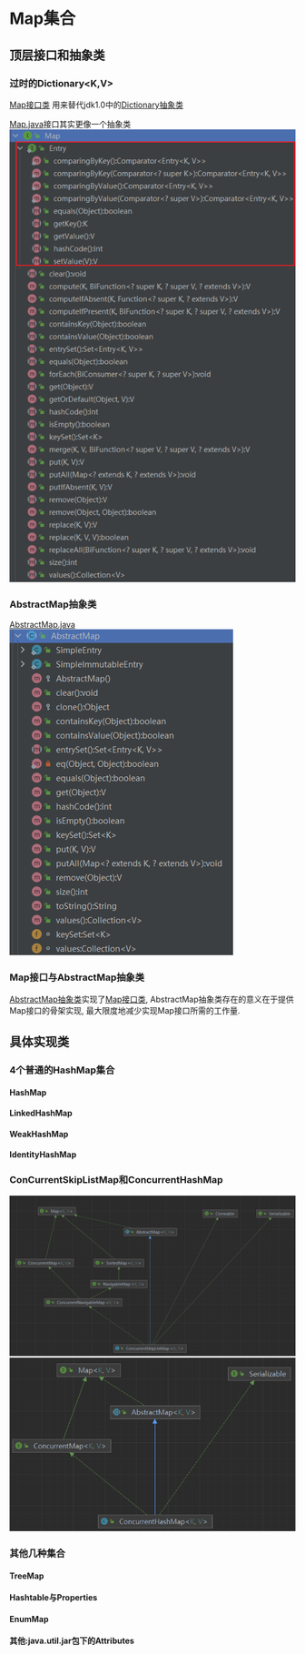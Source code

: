 # Map集合


## 顶层接口和抽象类

### 过时的Dictionary<K,V>

[Map接口类](src/java/util/Map.java) 用来替代jdk1.0中的[Dictionary抽象类](src/java/util/Dictionary.java)<br>

[Map.java](src/java/util/Map.java)接口其实更像一个抽象类<br>
![Map接口类](.jcf-map_images/476b837c.png)


### AbstractMap抽象类
[AbstractMap.java](src/java/util/AbstractMap.java)
![AbstractMap抽象类](.jcf-map_images/94beb45b.png)


### Map接口与AbstractMap抽象类

[AbstractMap抽象类](src/java/util/AbstractMap.java)实现了[Map接口类](src/java/util/Map.java), AbstractMap抽象类存在的意义在于提供Map接口的骨架实现, 最大限度地减少实现Map接口所需的工作量.

## 具体实现类

### 4个普通的HashMap集合

#### HashMap

#### LinkedHashMap

#### WeakHashMap

#### IdentityHashMap

### ConCurrentSkipListMap和ConcurrentHashMap

![ConcurrentSkipListMap](.jcf-map_images/109233ab.png)<br>
![ConcurrentHashMap](.jcf-map_images/87612b34.png)

### 其他几种集合

#### TreeMap

#### Hashtable与Properties

#### EnumMap

#### 其他:java.util.jar包下的Attributes



